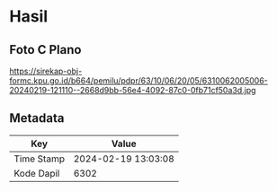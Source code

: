 # Hasil

## Foto C Plano

https://sirekap-obj-formc.kpu.go.id/b664/pemilu/pdpr/63/10/06/20/05/6310062005006-20240219-121110--2668d9bb-56e4-4092-87c0-0fb71cf50a3d.jpg


## Metadata

| Key        | Value               |
| ---------- | ------------------- |
| Time Stamp | 2024-02-19 13:03:08 |
| Kode Dapil | 6302                |




